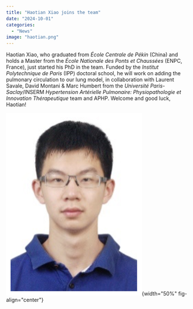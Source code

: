 ```yaml
---
title: "Haotian Xiao joins the team"
date: "2024-10-01"
categories:
  - "News"
image: "haotian.png"
---
```


Haotian Xiao, who graduated from _École Centrale de Pékin_ (China) and holds a Master from the _École Nationale des Ponts et Chaussées_ (ENPC, France), just started his PhD in the team.
Funded by the _Institut Polytechnique de Paris_ (IPP) doctoral school, he will work on adding the pulmonary circulation to our lung model, in collaboration with Laurent Savale, David Montani & Marc Humbert from the _Université Paris-Saclay_/INSERM _Hypertension Artérielle Pulmonaire: Physiopathologie et Innovation Thérapeutique_ team and APHP.
Welcome and good luck, Haotian!

![](haotian.png){width="50%" fig-align="center"}
